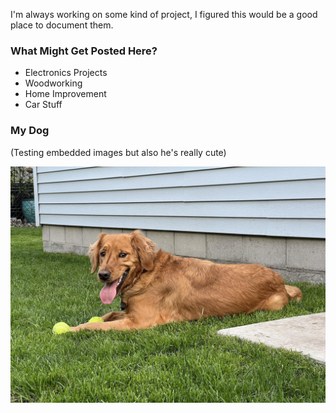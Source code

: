 <!--
.. title: Chris Has a Blog Now
.. slug: chris-has-a-blog-now
.. date: 2024-12-24 14:41:17 UTC-06:00
.. tags: 
.. category: 
.. link: 
.. description: 
.. type: text
-->

<!--# Chris Has a Blog Now! - Titles are added to posts automagically-->

I'm always working on some kind of project, I figured this would be a good place to document them.

### What Might Get Posted Here?

* Electronics Projects
* Woodworking
* Home Improvement
* Car Stuff

### My Dog

(Testing embedded images but also he's really cute)

<img src="../images/dog.jpg" alt="dog"/>
<!--![My Sweet Angel](dog.jpg "Dog")-->